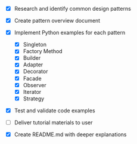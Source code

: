 - [x] Research and identify common design patterns
- [x] Create pattern overview document
- [x] Implement Python examples for each pattern
  - [x] Singleton
  - [x] Factory Method
  - [x] Builder
  - [x] Adapter
  - [x] Decorator
  - [x] Facade
  - [x] Observer
  - [x] Iterator
  - [x] Strategy
- [x] Test and validate code examples
- [ ] Deliver tutorial materials to user


- [x] Create README.md with deeper explanations


